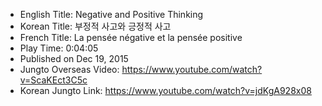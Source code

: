 * English Title: Negative and Positive Thinking
* Korean Title: 부정적 사고와 긍정적 사고
* French Title: La pensée négative et la pensée positive
* Play Time: 0:04:05
* Published on Dec 19, 2015
* Jungto Overseas Video: https://www.youtube.com/watch?v=ScaKEct3C5c
* Korean Jungto Link: https://www.youtube.com/watch?v=jdKgA928x08
